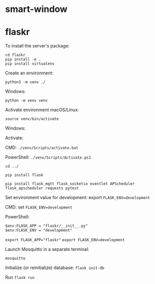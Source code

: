 # smart-window

# flaskr

To install the server's package:

```
cd flaskr
pip install -e .
pip install virtualenv
```

Create an environment:
```
python3 -m venv ./
```

Windows: 
```
python -m venv venv
```

Activate environment
macOS/Linux:
```
source venv/bin/activate
```

Windows:

Activate:

CMD: ```./venv/Scripts/activate.bat```

PowerShell: ```./venv/Scripts/Activate.ps1```

```
cd ../
```

```
pip install flask
```

```
pip install flask_mqtt flask_socketio eventlet APScheduler flask_apscheduler requests pytest
```

Set environment value for development: export ```FLASK_ENV=development```

CMD: set ```FLASK_ENV=development```

PowerShell: 
```
$env:FLASK_APP = "flaskr/__init__.py"
$env:FLASK_ENV = "development"
```

```export FLASK_APP="flaskr"```
```export FLASK_ENV=development```

Launch Mosquitto in a separate terminal:
```
mosquitto
```

Initialize (or reinitialize) database:
```flask init-db```

Run
```flask run```